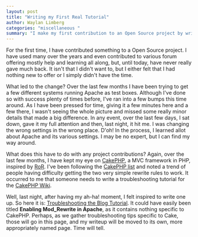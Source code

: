 ```yaml
---
layout: post
title: "Writing my First Real Tutorial"
author: Waylan Limberg
categories: "miscellaneous "
summary: "I make my first contribution to an Open Source project by writing a tutorial for it. Here's how it all came together."
---
```


For the first time, I have contributed something to a Open Source project. I have used many over the years and even contributed to various forum offering mostly help and learning all along, but, until today, have never really gave much back. It isn't that I didn't want to, but I either felt that I had nothing new to offer or I simply didn't have the time.

What led to the change? Over the last few months I have been trying to get a few different systems running Apache as test boxes. Although I've done so with success plenty of times before, I've ran into a few bumps this time around. As I have been pressed for time, giving it a few minutes here and a few there, I wasn't seeing the whole picture and missed some really minor details that made a big difference. In any event, over the last few days, I sat down, gave it my full attention and then, last night, it hit me. I was changing the wrong settings in the wrong place. D'oh! In the process, I learned allot about Apache and its various settings. I may be no expert, but I can find my way around.

What does this have to do with any project contributions? Again, over the last few months, I have kept my eye on <a href='http://cakephp.org' title="cakephp.org">CakePHP</a>, a MVC framework in PHP, inspired by <a href='http://www.rubyonrails.org/' title="Ruby on Rails">RoR</a>. I've been following the <a href='http://groups-beta.google.com/group/cake-php?hl=en' title="Google Groups: Cake PHP">CakePHP list</a> and noted a trend of people having difficulty getting the two very simple rewrite rules to work. It occurred to me that someone needs to write a troubleshooting tutorial for the <a href='https://trac.cakephp.org/wiki/Cake/Tutorials' title="Cake Tutorials">CakePHP Wiki</a>.

Well, last night, after having my ah-ha! moment, I felt inspired to write one up. So here it is: <a href='https://trac.cakephp.org/wiki/Cake/Tutorials/TroubleshootingTheBlogTutorial' title="Troubleshooting the Blog Tutorial">Troubleshooting the Blog Tutorial</a>. It could have easily been titled <strong>Enabling Mod_Rewrite in Apache</strong>, as it contains nothing specific to CakePHP. Perhaps, as we gather troubleshooting tips specific to Cake, those will go in this page, and my writeup will be moved to its own, more appropriately named page. Time will tell.